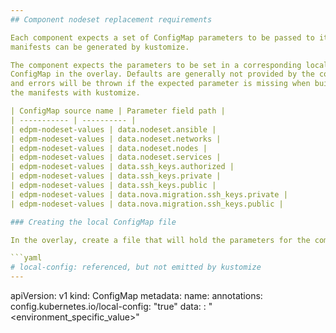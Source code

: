 ```yaml
---
## Component nodeset replacement requirements

Each component expects a set of ConfigMap parameters to be passed to it so that
manifests can be generated by kustomize.

The component expects the parameters to be set in a corresponding local
ConfigMap in the overlay. Defaults are generally not provided by the component,
and errors will be thrown if the expected parameter is missing when building
the manifests with kustomize.

| ConfigMap source name | Parameter field path |
| ----------- | ---------- |
| edpm-nodeset-values | data.nodeset.ansible |
| edpm-nodeset-values | data.nodeset.networks |
| edpm-nodeset-values | data.nodeset.nodes |
| edpm-nodeset-values | data.nodeset.services |
| edpm-nodeset-values | data.ssh_keys.authorized |
| edpm-nodeset-values | data.ssh_keys.private |
| edpm-nodeset-values | data.ssh_keys.public |
| edpm-nodeset-values | data.nova.migration.ssh_keys.private |
| edpm-nodeset-values | data.nova.migration.ssh_keys.public |

### Creating the local ConfigMap file

In the overlay, create a file that will hold the parameters for the component which will be later included as a resource within the `kustomization.yaml` file. The resource name may match the ConfigMap source name with `.yaml` appended or another filename such as `values.yaml`.

```yaml
# local-config: referenced, but not emitted by kustomize
---
```

apiVersion: v1
kind: ConfigMap
metadata:
  name: <ConfigMap source name>
  annotations:
    config.kubernetes.io/local-config: "true"
data:
  <Parameter field path>: "<environment_specific_value>"
```
